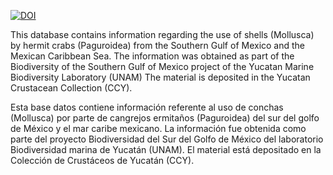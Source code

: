 [![DOI](https://zenodo.org/badge/DOI/10.5281/zenodo.3901549.svg)](https://doi.org/10.5281/zenodo.3901549)

This database contains information regarding the use of shells (Mollusca) by hermit crabs (Paguroidea) from the Southern Gulf of Mexico and the Mexican Caribbean Sea.
The information was obtained as part of the Biodiversity of the Southern Gulf of Mexico project of the Yucatan Marine Biodiversity Laboratory (UNAM)
The material is deposited in the Yucatan Crustacean Collection (CCY).

Esta base datos contiene información referente al uso de conchas (Mollusca) por parte de cangrejos ermitaños (Paguroidea) del sur del golfo de México y el mar caribe mexicano. 
La información fue obtenida como parte del proyecto Biodiversidad del Sur del Golfo de México del laboratorio Biodiversidad marina de Yucatán (UNAM).
El material está depositado en la Colección de Crustáceos de Yucatán (CCY).
